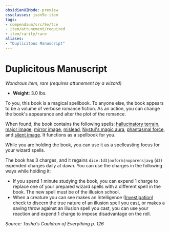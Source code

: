 ```yaml
---
obsidianUIMode: preview
cssclasses: json5e-item
tags:
- compendium/src/5e/tce
- item/attunement/required
- item/rarity/rare
aliases: 
- "Duplicitous Manuscript"
---
```

# Duplicitous Manuscript
*Wondrous item, rare (requires attunement by a wizard)*  


- **Weight**: 3.0 lbs.

To you, this book is a magical spellbook. To anyone else, the book appears to be a volume of verbose romance fiction. As an action, you can change the book's appearance and alter the plot of the romance.

When found, the book contains the following spells: [hallucinatory terrain](/3-Mechanics/CLI/spells/hallucinatory-terrain-xphb.md), [major image](/3-Mechanics/CLI/spells/major-image-xphb.md), [mirror image](/3-Mechanics/CLI/spells/mirror-image-xphb.md), [mislead](/3-Mechanics/CLI/spells/mislead-xphb.md), [Nystul's magic aura](/3-Mechanics/CLI/spells/nystuls-magic-aura-xphb.md), [phantasmal force](/3-Mechanics/CLI/spells/phantasmal-force-xphb.md), and [silent image](/3-Mechanics/CLI/spells/silent-image-xphb.md). It functions as a spellbook for you.

While you are holding the book, you can use it as a spellcasting focus for your wizard spells.

The book has 3 charges, and it regains `dice:1d3|noform|noparens|avg` (`d3`) expended charges daily at dawn. You can use the charges in the following ways while holding it:

- If you spend 1 minute studying the book, you can expend 1 charge to replace one of your prepared wizard spells with a different spell in the book. The new spell must be of the illusion school.  
- When a creature you can see makes an Intelligence ([Investigation](skills.md#Investigation)) check to discern the true nature of an illusion spell you cast, or makes a saving throw against an illusion spell you cast, you can use your reaction and expend 1 charge to impose disadvantage on the roll.  

*Source: Tasha's Cauldron of Everything p. 126*